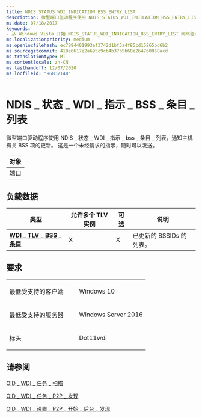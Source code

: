 ```yaml
---
title: NDIS_STATUS_WDI_INDICATION_BSS_ENTRY_LIST
description: 微型端口驱动程序使用 NDIS_STATUS_WDI_INDICATION_BSS_ENTRY_LIST 通知主机有关 BSS 项的更新。 这是一个未经请求的指示，随时可以发送。
ms.date: 07/18/2017
keywords:
- 从 Windows Vista 开始 NDIS_STATUS_WDI_INDICATION_BSS_ENTRY_LIST 网络驱动程序
ms.localizationpriority: medium
ms.openlocfilehash: ec7894401993af3742d1bf5a4f85cd15265bd6b2
ms.sourcegitcommit: 418e6617e2a695c9cb4b37b5b60e264760858acd
ms.translationtype: MT
ms.contentlocale: zh-CN
ms.lasthandoff: 12/07/2020
ms.locfileid: "96837148"
---
```

# <a name="ndis_status_wdi_indication_bss_entry_list"></a>NDIS \_ 状态 \_ WDI \_ 指示 \_ BSS \_ 条目 \_ 列表


微型端口驱动程序使用 NDIS \_ 状态 \_ WDI \_ 指示 \_ bss \_ 条目 \_ 列表，通知主机有关 BSS 项的更新。 这是一个未经请求的指示，随时可以发送。

| 对象 |
|--------|
| 端口   |

 

## <a name="payload-data"></a>负载数据


| 类型                                                   | 允许多个 TLV 实例 | 可选 | 说明                 |
|--------------------------------------------------------|--------------------------------|----------|-----------------------------|
| [**WDI \_ TLV \_ BSS \_ 条目**](./wdi-tlv-bss-entry.md) | X                              | X        | 已更新的 BSSIDs 的列表。 |

 

<a name="requirements"></a>要求
------------

<table>
<colgroup>
<col width="50%" />
<col width="50%" />
</colgroup>
<tbody>
<tr class="odd">
<td><p>最低受支持的客户端</p></td>
<td><p>Windows 10</p></td>
</tr>
<tr class="even">
<td><p>最低受支持的服务器</p></td>
<td><p>Windows Server 2016</p></td>
</tr>
<tr class="odd">
<td><p>标头</p></td>
<td>Dot11wdi</td>
</tr>
</tbody>
</table>

## <a name="see-also"></a>请参阅


[OID \_ WDI \_ 任务 \_ 扫描](oid-wdi-task-scan.md)

[OID \_ WDI \_ 任务 \_ P2P \_ 发现](oid-wdi-task-p2p-discover.md)

[OID \_ WDI \_ 设置 \_ P2P \_ 开始 \_ 后台 \_ 发现](oid-wdi-set-p2p-start-background-discovery.md)

 

